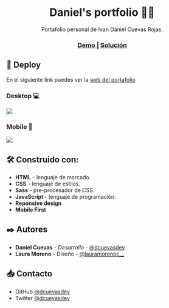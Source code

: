 <h1 align="center"> Daniel's portfolio 👨‍💻</h1>

<div align="center">
Portafolio personal de Ivan Daniel Cuevas Rojas.
</div>

<div align="center">
  <h3>
    <a href="https://ivandanielcuevas.com/">
      Demo
    </a>
    <span> | </span>
    <a href="https://github.com/dcuevasdev/dcuevasdev_portfolio">
      Solución
    </a>
  </h3>
</div>

## 🚀 Deploy

En el siguiente link puedes ver la [web del portafolio](https://ivandanielcuevas.com/ "web del portafolio")

### Desktop 💻

![](https://i.imgur.com/svoA323.png)

### Mobile 📱

![](https://i.imgur.com/h6HKmgE.png)

## 🛠️ Construido con:

- **HTML** - lenguaje de marcado.
- **CSS** - lenguaje de estilos.
- **Sass** - pre-procesador de CSS.
- **JavaScript** - lenguaje de programación.
- **Reponsive design**
- **Mobile First**

## ✒️ Autores

- **Daniel Cuevas** - _Desarrollo_ - [@dcuevasdev](https://twitter.com/dcuevasdev "@dcuevasdev")
- **Laura Moreno** - Diseño - [@lauramorenoc\_\_](https://instagram.com/lauramorenoc__?igshid=YmMyMTA2M2Y= "@lauramorenoc__")

## 📥 Contacto

- GitHub [@dcuevasdev](https://github.com/dcuevasdev)
- Twitter [@dcuevasdev](https://twitter.com/dcuevasdev)
